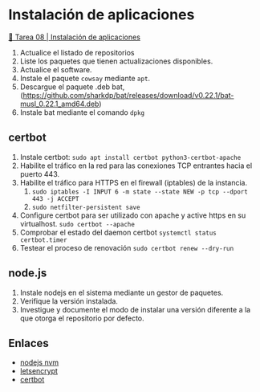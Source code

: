 # Instalación de aplicaciones

[🔗 Tarea 08 | Instalación de aplicaciones](https://classroom.github.com/a/-K3U0yvI)

1. Actualice el listado de repositorios
2. Liste los paquetes que tienen actualizaciones disponibles.
3. Actualice el software.
4. Instale el paquete `cowsay` mediante `apt`.
5. Descargue el paquete .deb bat, (https://github.com/sharkdp/bat/releases/download/v0.22.1/bat-musl_0.22.1_amd64.deb)
6. Instale bat mediante el comando `dpkg`

## certbot

1. Instale certbot:
  `sudo apt install certbot python3-certbot-apache`
2. Habilite el tráfico en la red para las conexiones TCP entrantes hacia el puerto 443.
3. Habilite el tráfico para HTTPS en el firewall (iptables) de la instancia.
   1. `sudo iptables -I INPUT 6 -m state --state NEW -p tcp --dport 443 -j ACCEPT`
   2. `sudo netfilter-persistent save`
4. Configure certbot para ser utilizado con apache y active https en su virtualhost.
  `sudo certbot --apache`
5. Comprobar el estado del daemon certbot
  `systemctl status certbot.timer`
6. Testear el proceso de renovación
  `sudo certbot renew --dry-run`

## node.js

1. Instale nodejs en el sistema mediante un gestor de paquetes.
2. Verifique la versión instalada.
3. Investigue y documente el modo de instalar una versión diferente a la que otorga el repositorio por defecto.

## Enlaces

- [nodejs nvm](https://www.digitalocean.com/community/tutorials/how-to-install-node-js-on-ubuntu-20-04)
- [letsencrypt](https://letsencrypt.org)
- [certbot](https://eff-certbot.readthedocs.io/en/stable/)
